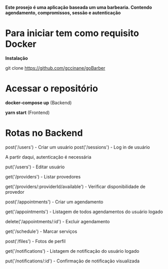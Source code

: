 __Este prosejo é uma aplicação baseada um uma barbearia. Contendo agendamento, compromissos, sessão e autenticação__

# Para iniciar tem como requisito Docker

**Instalação**

git clone https://github.com/gccinane/goBarber

# Acessar o repositório

**docker-compose up** (Backend)

**yarn start** (Frontend)

# Rotas no Backend

post('/users') - Criar um usuário
post('/sessions') - Log in de usuário

A partir daqui, autenticação é necessária

put('/users') - Editar usuário

get('/providers') - Listar provedores

get('/providers/:providerId/available') - Verificar disponibilidade de provedor

post('/appointments') - Criar um agendamento

get('/appointments') - Listagem de todos agendamentos do usuário logado

delete('/appointments/:id') - Excluir agendamento

get('/schedule') - Marcar serviços

post('/files') - Fotos de perfil

get('/notifications') - Listagem de notificação do usuário logado

put('/notifications/:id') - Confirmação de notificação visualizada
